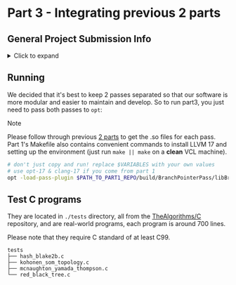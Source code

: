 # Part 3 - Integrating previous 2 parts

## General Project Submission Info

<!-- https://gist.github.com/tddschn/7c81e97b3aa088a999cb1d06639d222c -->

<details>
<summary>Click to expand</summary>

### Project Submission 

Authors:

- Teddy Xinyuan Chen (xchen87, [github.com/tddschn](https://github.com/tddschn)) - Part 1 & 3
- Haojie Zhou (hzhou33) - Part 2


### GitHub Links

<!-- The repositories are all private, please email [xchen87@ncsu.edu](mailto:xchen87@ncsu.edu) to request for access. -->

- [https://github.com/ncsu-csc512-project/part1-dev](https://github.com/ncsu-csc512-project/part1-dev/)
- [https://github.com/ncsu-csc512-project/part1-submission](https://github.com/ncsu-csc512-project/part1-submission)
- [https://github.com/ncsu-csc512-project/part2-dev](https://github.com/ncsu-csc512-project/part2-dev)
- [https://github.com/ncsu-csc512-project/part2-submission](https://github.com/ncsu-csc512-project/part2-submission)
- [https://github.com/ncsu-csc512-project/part3-dev](https://github.com/ncsu-csc512-project/part3-dev)
- [https://github.com/ncsu-csc512-project/part3-submission](https://github.com/ncsu-csc512-project/part3-submission)

<!-- Two important rules:

Make sure you have an empty line after the closing </summary> tag, otherwise the markdown/code blocks won't show correctly.
Make sure you have an empty line after the closing </details> tag if you have multiple collapsible sections. -->
</details>

## Running

We decided that it's best to keep 2 passes separated so that our software is more modular and easier to maintain and develop. So to run part3, you just need to pass both passes to `opt`:

> [!NOTE]  
> Please follow through previous [2 parts](https://github.com/ncsu-csc512-project/) to get the .so files for each pass.
> Part 1's Makefile also contains convenient commands to install LLVM 17 and setting up the environment (just run `make || make` on a **clean** VCL machine).

```bash
# don't just copy and run! replace $VARIABLES with your own values
# use opt-17 & clang-17 if you come from part 1
opt -load-pass-plugin $PATH_TO_PART1_REPO/build/BranchPointerPass/libBranchPointerPass.so $PATH_TO_PART2_SO_FILE -passes=branch-pointer-pass,$PASS2_NAME inputs/input.ll  # replace with your own .ll file emitted by clang
```

## Test C programs

They are located in `./tests` directory, all from the [TheAlgorithms/C](https://github.com/TheAlgorithms/C) repository, and are real-world programs, each program is around 700 lines.

Please note that they require C standard of at least C99.

```
tests
├── hash_blake2b.c
├── kohonen_som_topology.c
├── mcnaughton_yamada_thompson.c
└── red_black_tree.c
```